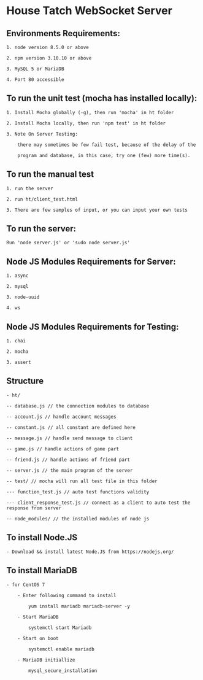 # House Tatch WebSocket Server

## Environments Requirements:

    1. node version 8.5.0 or above

    2. npm version 3.10.10 or above
    
    3. MySQL 5 or MariaDB

    4. Port 80 accessible
    
## To run the unit test (mocha has installed locally):

    1. Install Mocha globally (-g), then run 'mocha' in ht folder

    2. Install Mocha locally, then run 'npm test' in ht folder
    
    3. Note On Server Testing: 
    
        there may sometimes be few fail test, because of the delay of the
        
        program and database, in this case, try one (few) more time(s).
    
## To run the manual test
    
    1. run the server
    
    2. run ht/client_test.html
    
    3. There are few samples of input, or you can input your own tests

## To run the server:

    Run 'node server.js' or 'sudo node server.js'

## Node JS Modules Requirements for Server:

    1. async

    2. mysql

    3. node-uuid

    4. ws

## Node JS Modules Requirements for Testing:

    1. chai

    2. mocha

    3. assert
    
## Structure
    
    - ht/
    
    -- database.js // the connection modules to database
    
    -- account.js // handle account messages
    
    -- constant.js // all constant are defined here
    
    -- message.js // handle send message to client
    
    -- game.js // handle actions of game part
    
    -- friend.js // handle actions of friend part
    
    -- server.js // the main program of the server
    
    -- test/ // mocha will run all test file in this folder
    
    --- function_test.js // auto test functions validity
    
    --- client_response_test.js // connect as a client to auto test the response from server
    
    -- node_modules/ // the installed modules of node js

## To install Node.JS

    - Download && install latest Node.JS from https://nodejs.org/

## To install MariaDB

    - for CentOS 7

        - Enter following command to install

            yum install mariadb mariadb-server -y

        - Start MariaDB

            systemctl start Mariadb

        - Start on boot

            systemctl enable mariadb

        - MariaDB initiallize

            mysql_secure_installation
